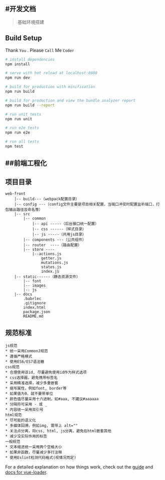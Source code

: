 #开发文档
---------------------------
> 基础环境搭建

## Build Setup
Thank `You` . Please `Call` Me `Coder`

``` bash
# install dependencies
npm install

# serve with hot reload at localhost:8080
npm run dev

# build for production with minification
npm run build

# build for production and view the bundle analyzer report
npm run build --report

# run unit tests
npm run unit

# run e2e tests
npm run e2e

# run all tests
npm test
```
##前端工程化
------------------------
## 项目目录
``` 
web-front
    |-- build---（webpack配置目录）
    |-- config ---（config文件主要是项目相关配置，当端口冲突时配置监听端口，打包输出路径及命名等）
    |-- src
        |-- common
            |-- api -----（后台接口统一配置）
            |-- css ------（样式目录）
            |-- js -----（共用js目录）
        |-- components ---（公共组件）
        |-- router  ----（路由配置）
        |-- store ----
            |--actions.js
                getter.js
                mutations.js
                states.js
                index.js
    |-- static------（静态资源文件）
        |-- font
        |-- images
        |-- js
    |-- docs
        .babrlec
        .gitignore
        index.html
        package.json
        README.md

```
## 规范标准
```
js规范
* 统一采用CommonJ规范
* 遵循严格模式
* 使用ES6/ES7语法糖
css规范
* 合理使用该id, 尽量避免使用id作为样式选项
* css选择器，避免携带标签名
* 采用精准选择，减少多重嵌套
* 缩写属性，例如font, border等
* 如果值为0，就不要带单位
* 颜色值尽量采用十六进制，如#aaa, 不建议#aaaaaa
* 分隔符可采用 - 或 _
* 内容统一采用双引号
html规范
* 尽可能的语义化
* 多媒体回溯，例如img, 需带上 alt=""
* 关注点分离，将css, html, js分离，避免在html嵌套其他
* 减少没实际作用的标签
一般规范
* 文本缩进统一采用两个空格大小
* 如果非函数，尽量减少多行注释
* 使用Eslint检测代码格式(视情况而定)
```


For a detailed explanation on how things work, check out the [guide](http://vuejs-templates.github.io/webpack/) and [docs for vue-loader](http://vuejs.github.io/vue-loader).


